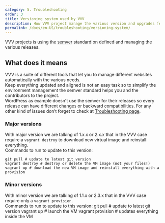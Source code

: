 ```yaml
---
category: 5. Troubleshooting
order: 3
title: Versioning system used by VVV
description: How VVV project manage the various version and upgrades for the users
permalink: /docs/en-US/troubleshooting/versioning-system/
---
```


VVV projects is using the [semver](http://semver.org/) standard on defined and managing the various releases.


## What does it means
 
VVV is a suite of different tools that let you to manage different websites automatically with the various needs.  
Keep everything updated and aligned is not an easy task so to simplify the environment management the semver standard helps you and the contributors to the project.  
WordPress as example doesn't use the semver for their releases so every release can have different changes or backward compatibilities.
For any other kind of issues don't forget to check at [Troubleshooting page](https://varyingvagrantvagrants.org/docs/en-US/troubleshooting/).

### Major versions

With major version we are talking of 1.x.x or 2.x.x that in the VVV case require a `vagrant destroy` to download new virtual image and reinstall everything.  
Commands to run to update to this version:

    git pull # update to latest git version
    vagrant destroy # destroy or delete the VM image (not your files!)
    vagrant up # download the new VM image and reinstall everything with a provision
### Minor versions

With minor version we are talking of 1.1.x or 2.3.x that in the VVV case require only a `vagrant provision`.  
Commands to run to update to this version:
    git pull # update to latest git version
    vagrant up # launch the VM
    vagrant provision # updates everything inside the VM


